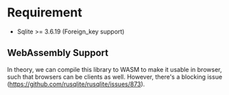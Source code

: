 # Requirement
* Sqlite >= 3.6.19 (Foreign_key support)

## WebAssembly Support
In theory, we can compile this library to WASM to make it usable in browser,
such that browsers can be clients as well. However, there's a blocking issue
(https://github.com/rusqlite/rusqlite/issues/873).
